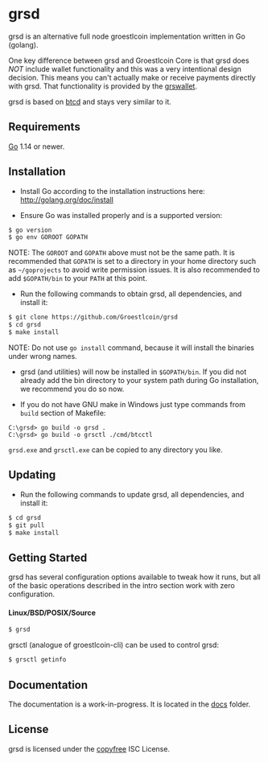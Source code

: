 grsd
====

grsd is an alternative full node groestlcoin implementation written in Go
(golang).

One key difference between grsd and Groestlcoin Core is that grsd does *NOT*
include wallet functionality and this was a very intentional design decision.
This means you can't actually make or receive payments directly with grsd.
That functionality is provided by the
[grswallet](https://github.com/Groestlcoin/grswallet).

grsd is based on [btcd](https://github.com/btcsuite/btcd) and stays
very similar to it.

## Requirements

[Go](http://golang.org) 1.14 or newer.

## Installation

- Install Go according to the installation instructions here:
  http://golang.org/doc/install

- Ensure Go was installed properly and is a supported version:

```bash
$ go version
$ go env GOROOT GOPATH
```

NOTE: The `GOROOT` and `GOPATH` above must not be the same path.  It is
recommended that `GOPATH` is set to a directory in your home directory such as
`~/goprojects` to avoid write permission issues.  It is also recommended to add
`$GOPATH/bin` to your `PATH` at this point.

- Run the following commands to obtain grsd, all dependencies, and install it:

```bash
$ git clone https://github.com/Groestlcoin/grsd
$ cd grsd
$ make install
```

NOTE: Do not use `go install` command, because it will install the binaries under wrong names.

- grsd (and utilities) will now be installed in `$GOPATH/bin`.  If you did
  not already add the bin directory to your system path during Go installation,
  we recommend you do so now.

- If you do not have GNU make in Windows just type commands from `build` section of Makefile:

```
C:\grsd> go build -o grsd .
C:\grsd> go build -o grsctl ./cmd/btcctl
```

`grsd.exe` and `grsctl.exe` can be copied to any directory you like.

## Updating

- Run the following commands to update grsd, all dependencies, and install it:

```bash
$ cd grsd
$ git pull
$ make install
```

## Getting Started

grsd has several configuration options available to tweak how it runs, but all
of the basic operations described in the intro section work with zero
configuration.

#### Linux/BSD/POSIX/Source

```bash
$ grsd
```

grsctl (analogue of groestlcoin-cli) can be used to control grsd:
```bash
$ grsctl getinfo
```

## Documentation

The documentation is a work-in-progress.  It is located in the
[docs](https://github.com/Groestlcoin/grsd/tree/grssuite/docs) folder.

## License

grsd is licensed under the [copyfree](http://copyfree.org) ISC License.
